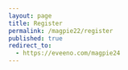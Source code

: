 ```yaml
---
layout: page
title: Register
permalink: /magpie22/register
published: true
redirect_to:
  - https://eveeno.com/magpie24
---
```

